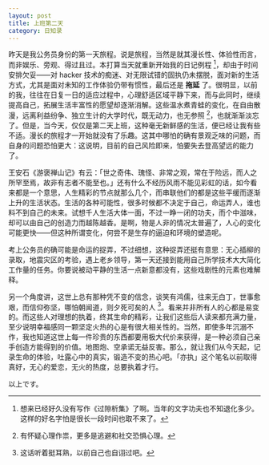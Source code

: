 ```yaml
---
layout: post
title: 上班第二天
category: 日知录
---
```


昨天是我公务员身份的第一天旅程。说是旅程，当然是就其漫长性、体验性而言，而非娱乐、旁观、得过且过。本打算当天就重新开始我的日记例程
[^1]，却由于时间安排欠妥——对 hacker
技术的痴迷、对无限试错的固执仍未摆脱，面对新的生活方式，尤其是面对未知的工作体验仍带有惯性，最后还是
**拖延**
了。很明显，以前的我，往往在日复一日的适应过程中，心理舒适区域平静下来，而与此同时，继续提高自己，拓展生活丰富性的愿望却逐渐消解。这些温水煮青蛙的变化，在自由散漫，远离利益纷争、独立生计的大学时代，既无动力，也无参照
[^2]，也就渐渐淡忘了。但是，当今天，仅仅是第二天上班，这种毫无新鲜感的生活，便已经让我有些不适。漫长的旅程才一开始就没有了乐趣。这其中哪怕的确有景观乏味的问题，而自身的问题恐怕更大：这说明，目前的自己风险即来，怕要失去登高望远的能力了。

王安石《游褒禅山记》有云：「世之奇伟、瑰怪、非常之观，常在于险远，而人之所罕至焉，故非有志者不能至也。」还有什么不经历风雨不能见彩虹的话，如今看来都是一个意思，人生精彩的节点就那么几个，而串联他们的都是这些平缓而逐渐上升的生活状态。生活的各种可能性，很多时候都不决定于自己，命运弄人，谁也料不到自己的未来。试想千人生活大体一面，不过一睁一闭的功夫，而个中滋味，却可以由自己的创造力而越陈越香。是啊，物是人非的情况太普遍了，人心的变化可能更快——但这种所谓变化，何尝不是生存的逼迫和环境的塑造呢。

考上公务员的确可能是命运的捉弄，不过细想，这种捉弄还挺有意思：无心插柳的录取，地震灾区的考验，遇上老乡领导，第一天还接到能用自己所学技术大大简化工作量的任务。你要说被动平静的生活一点新意都没有，这些戏剧性的元素也难解释。

另一个角度讲，这世上总有那种凭不变的信念，谈笑有鸿儒，往来无白丁，世事愈艰，而信仰弥坚，哪怕朝闻道，则夕死可矣的人
[^3]。看来并非所有人的心都是易变的。而这些人对理想的执着，终其生命的精彩，让我们这些后人读来都充满力量，至少说明幸福感同一颗坚定火热的心是有很大相关性的。当然，即使多年沉溺不作，我也知道这世上每一件珍贵的东西都要用极大代价来获得，是一种必须自己亲手创造方能得到的价值。地图炮、空承诺无益反害。那么，就让我们从今天起，记录生命的体验，吐露心中的真实，锻造不变的热心吧。「亦执」这个笔名以前取得真好，无心的爱恋，无火的热度，总要执着才行。

以上です。

[^1]: 想来已经好久没有写作《过隙析集》了啊。当年的文字功夫也不知退化多少。这样的好名字怕是很长一段时间也取不来了。

[^2]: 有怀疑心理作祟，更多是逃避和社交恐惧心理。

[^3]: 这话听着挺耳熟，以前自己也自诩过吧。

